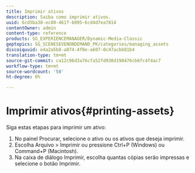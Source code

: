```yaml
---
title: Imprimir ativos
description: Saiba como imprimir ativos.
uuid: 6cd5ba38-ec80-461f-b095-6cd4d7ea7814
contentOwner: admin
content-type: reference
products: SG_EXPERIENCEMANAGER/Dynamic-Media-Classic
geptopics: SG_SCENESEVENONDEMAND_PK/categories/managing_assets
discoiquuid: e4a2a5b8-a074-4f0e-a607-0c47acbb81b4
translation-type: tm+mt
source-git-commit: ca12c96d3a76cfa52fd930d190476cb6fc4f4ac7
workflow-type: tm+mt
source-wordcount: '58'
ht-degree: 0%

---
```



# Imprimir ativos{#printing-assets}

Siga estas etapas para imprimir um ativo:

1. No painel Procurar, selecione o ativo ou os ativos que deseja imprimir.
1. Escolha Arquivo > Imprimir ou pressione Ctrl+P (Windows) ou Command+P (Macintosh).
1. Na caixa de diálogo Imprimir, escolha quantas cópias serão impressas e selecione o botão Imprimir.

